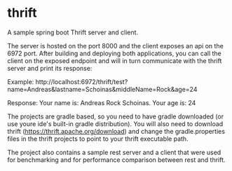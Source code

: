 # thrift
A sample spring boot Thrift server and client.

The server is hosted on the port 8000 and the client exposes an api on the 6972 port. After building and deploying both applications, you can call the client on the exposed endpoint and will in turn communicate with the thrift server and print its response:

Example:
http://localhost:6972/thrift/test?name=Andreas&lastname=Schoinas&middleName=Rock&age=24

Response:
Your name is: Andreas Rock Schoinas. Your age is: 24

The projects are gradle based, so you need to have gradle downloaded (or use youre ide's built-in gradle distribution). You will also need to download thrift (https://thrift.apache.org/download) and change the gradle.properties files in the thrift projects to point to your thrift executable path.

The project also contains a sample rest server and a client that were used for benchmarking and for performance comparison between rest and thrift.